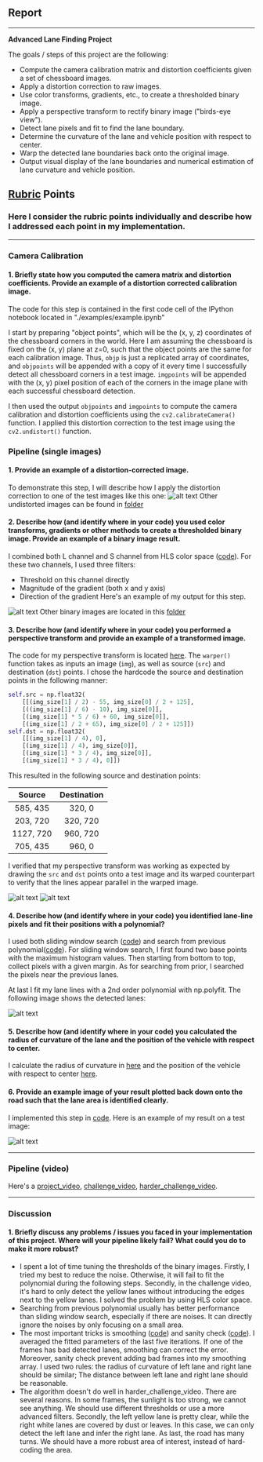 ## Report
---

**Advanced Lane Finding Project**

The goals / steps of this project are the following:

* Compute the camera calibration matrix and distortion coefficients given a set of chessboard images.
* Apply a distortion correction to raw images.
* Use color transforms, gradients, etc., to create a thresholded binary image.
* Apply a perspective transform to rectify binary image ("birds-eye view").
* Detect lane pixels and fit to find the lane boundary.
* Determine the curvature of the lane and vehicle position with respect to center.
* Warp the detected lane boundaries back onto the original image.
* Output visual display of the lane boundaries and numerical estimation of lane curvature and vehicle position.

[//]: # (Image References)

[image1]: ./output_images/undistort_images/undistort_straight_lines1.jpg "Undistorted"
[image2]: ./output_images/gradient_filter/filter_straight_lines2.jpg "Gradient filter"
[image3]: ./output_images/warped/src_challenge0.jpg "Before warping"
[image4]: ./output_images/warped/dst_challenge0.jpg "After warping"
[image5]: ./output_images/window_search/straight_lines2.jpg "Window Search"
[image6]: ./output_images/final/challenge12.jpg "Final"
[video1]: ./project_video.mp4 "Video"

## [Rubric](https://review.udacity.com/#!/rubrics/571/view) Points

### Here I consider the rubric points individually and describe how I addressed each point in my implementation.  

---


### Camera Calibration

#### 1. Briefly state how you computed the camera matrix and distortion coefficients. Provide an example of a distortion corrected calibration image.

The code for this step is contained in the first code cell of the IPython notebook located in "./examples/example.ipynb" 

I start by preparing "object points", which will be the (x, y, z) coordinates of the chessboard corners in the world. Here I am assuming the chessboard is fixed on the (x, y) plane at z=0, such that the object points are the same for each calibration image.  Thus, `objp` is just a replicated array of coordinates, and `objpoints` will be appended with a copy of it every time I successfully detect all chessboard corners in a test image.  `imgpoints` will be appended with the (x, y) pixel position of each of the corners in the image plane with each successful chessboard detection.  

I then used the output `objpoints` and `imgpoints` to compute the camera calibration and distortion coefficients using the `cv2.calibrateCamera()` function.  I applied this distortion correction to the test image using the `cv2.undistort()` function.

### Pipeline (single images)

#### 1. Provide an example of a distortion-corrected image.

To demonstrate this step, I will describe how I apply the distortion correction to one of the test images like this one:
![alt text][image1]
Other undistorted images can be found in [folder](https://github.com/yang1fan2/CarND-Advanced-Lane-Lines/tree/master/output_images/undistort_images)

#### 2. Describe how (and identify where in your code) you used color transforms, gradients or other methods to create a thresholded binary image.  Provide an example of a binary image result.
I combined both L channel and S channel from HLS color space ([code](https://github.com/yang1fan2/CarND-Advanced-Lane-Lines/blob/master/examples/gradient_filter.py#L74)). For these two channels, I used three filters:
- Threshold on this channel directly
- Magnitude of the gradient (both x and y axis)
- Direction of the gradient
Here's an example of my output for this step. 

![alt text][image2]
Other binary images are located in this [folder](https://github.com/yang1fan2/CarND-Advanced-Lane-Lines/tree/master/output_images/gradient_filter)

#### 3. Describe how (and identify where in your code) you performed a perspective transform and provide an example of a transformed image.

The code for my perspective transform is located [here](https://github.com/yang1fan2/CarND-Advanced-Lane-Lines/blob/master/examples/warper.py#L9).  The `warper()` function takes as inputs an image (`img`), as well as source (`src`) and destination (`dst`) points.  I chose the hardcode the source and destination points in the following manner:

```python
self.src = np.float32(
    [[(img_size[1] / 2) - 55, img_size[0] / 2 + 125],
    [((img_size[1] / 6) - 10), img_size[0]],
    [(img_size[1] * 5 / 6) + 60, img_size[0]],
    [(img_size[1] / 2 + 65), img_size[0] / 2 + 125]])
self.dst = np.float32(
    [[(img_size[1] / 4), 0],
    [(img_size[1] / 4), img_size[0]],
    [(img_size[1] * 3 / 4), img_size[0]],
    [(img_size[1] * 3 / 4), 0]])
```

This resulted in the following source and destination points:

| Source        | Destination   | 
|:-------------:|:-------------:| 
| 585, 435      | 320, 0        | 
| 203, 720      | 320, 720      |
| 1127, 720     | 960, 720      |
| 705, 435      | 960, 0        |

I verified that my perspective transform was working as expected by drawing the `src` and `dst` points onto a test image and its warped counterpart to verify that the lines appear parallel in the warped image.

![alt text][image3]
![alt text][image4]

#### 4. Describe how (and identify where in your code) you identified lane-line pixels and fit their positions with a polynomial?

I used both sliding window search ([code](https://github.com/yang1fan2/CarND-Advanced-Lane-Lines/blob/master/examples/window_searcher.py#L30)) and search from previous polynomial([code](https://github.com/yang1fan2/CarND-Advanced-Lane-Lines/blob/master/examples/window_searcher.py#L89)). For sliding window search, I first found two base points with the maximum histogram values. Then starting from bottom to top, collect pixels with a given margin. As for searching from prior, I searched the pixels near the previous lanes.

At last I fit my lane lines with a 2nd order polynomial with np.polyfit. The following image shows the detected lanes:

![alt text][image5]

#### 5. Describe how (and identify where in your code) you calculated the radius of curvature of the lane and the position of the vehicle with respect to center.
I calculate the radius of curvature in [here](https://github.com/yang1fan2/CarND-Advanced-Lane-Lines/blob/master/examples/window_searcher.py#L150) and the position of the vehicle with respect to center [here](https://github.com/yang1fan2/CarND-Advanced-Lane-Lines/blob/master/examples/window_searcher.py#L167).

#### 6. Provide an example image of your result plotted back down onto the road such that the lane area is identified clearly.

I implemented this step in [code](https://github.com/yang1fan2/CarND-Advanced-Lane-Lines/blob/master/examples/lane_finder.py#L42). Here is an example of my result on a test image: 

![alt text][image6]

---

### Pipeline (video)

Here's a [project_video](./output_videos/project_video.mp4), [challenge_video](./output_videos/challenge_video.mp4), [harder_challenge_video](./output_videos/harder_challenge_video.mp4).

---

### Discussion

#### 1. Briefly discuss any problems / issues you faced in your implementation of this project.  Where will your pipeline likely fail?  What could you do to make it more robust?

- I spent a lot of time tuning the thresholds of the binary images. Firstly, I tried my best to reduce the noise. Otherwise, it will fail to fit the polynomial during the following steps. Secondly, in the challenge video, it's hard to only detect the yellow lanes without introducing the edges next to the yellow lanes. I solved the problem by using HLS color space.
- Searching from previous polynomial usually has better performance than sliding window search, especially if there are noises. It can directly ignore the noises by only focusing on a small area.
- The most important tricks is smoothing ([code](https://github.com/yang1fan2/CarND-Advanced-Lane-Lines/blob/master/examples/line.py#L33)) and sanity check ([code](https://github.com/yang1fan2/CarND-Advanced-Lane-Lines/blob/master/examples/main.py#L15)). I averaged the fitted parameters of the last five iterations. If one of the frames has bad detected lanes, smoothing can correct the error. Moreover, sanity check prevent adding bad frames into my smoothing array. I used two rules: the radius of curvature of left lane and right lane should be similar; The distance between left lane and right lane should be reasonable.
- The algorithm doesn't do well in harder_challenge_video. There are several reasons. In some frames, the sunlight is too strong, we cannot see anything. We should use different thresholds or use a more advanced filters. Secondly, the left yellow lane is pretty clear, while the right white lanes are covered by dust or leaves. In this case, we can only detect the left lane and infer the right lane. As last, the road has many turns. We should have a more robust area of interest, instead of hard-coding the area.
